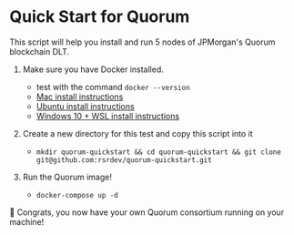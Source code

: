 # Quick Start for Quorum
This script will help you install and run 5 nodes of JPMorgan's Quorum blockchain DLT.

1. Make sure you have Docker installed.
    - test with the command `docker --version`
    - [Mac install instructions](https://docs.docker.com/docker-for-mac/install/)
    - [Ubuntu install instructions](https://docs.docker.com/install/linux/docker-ce/ubuntu/)
    - [Windows 10 + WSL install instructions](https://nickjanetakis.com/blog/setting-up-docker-for-windows-and-wsl-to-work-flawlessly)

1. Create a new directory for this test and copy this script into it
    - `mkdir quorum-quickstart && cd quorum-quickstart && git clone git@github.com:rsrdev/quorum-quickstart.git`

1. Run the Quorum image!
    - `docker-compose up -d`

🎉 Congrats, you now have your own Quorum consortium running on your machine!